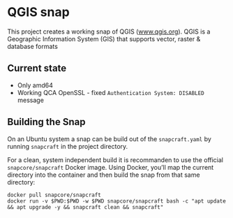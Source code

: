 # QGIS snap

This project creates a working snap of QGIS (www.qgis.org).
QGIS is a Geographic Information System (GIS) that supports vector, raster & database formats

## Current state
* Only amd64
* Working QCA OpenSSL - fixed `Authentication System: DISABLED` message 

## Building the Snap
On an Ubuntu system a snap can be build out of the `snapcraft.yaml` by running `snapcraft` in the project directory.

For a clean, system independent build it is recommanden to use the official `snapcore/snapcraft` Docker image. Using Docker, you’ll map the current directory into the container and then build the snap from that same directory:
```
docker pull snapcore/snapcraft
docker run -v $PWD:$PWD -w $PWD snapcore/snapcraft bash -c "apt update && apt upgrade -y && snapcraft clean && snapcraft"
```
